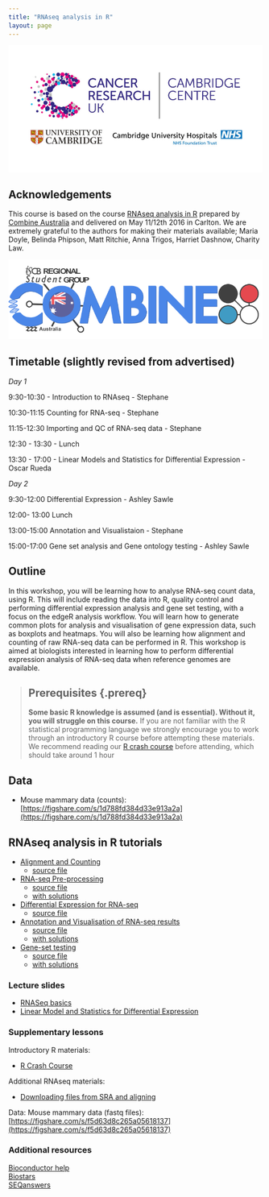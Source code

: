```yaml
---
title: "RNAseq analysis in R"
layout: page
---
```


![](images/CRUK_Cambridge_logo_small.jpg)


## Acknowledgements

This course is based on the course [RNAseq analysis in R](http://combine-australia.github.io/2016-05-11-RNAseq/) prepared by [Combine Australia](https://combine.org.au/) and delivered on May 11/12th 2016 in Carlton. We are extremely grateful to the authors for making their materials available; Maria Doyle, Belinda Phipson, Matt Ritchie, Anna Trigos, Harriet Dashnow, Charity Law.

![](images/combine_banner_small.png)

## Timetable (slightly revised from advertised)


_Day 1_

9:30-10:30 - Introduction to RNAseq - Stephane

10:30-11:15 Counting for RNA-seq - Stephane

11:15-12:30 Importing and QC of RNA-seq data - Stephane

12:30 - 13:30 - Lunch    

13:30 - 17:00 - Linear Models and Statistics for Differential Expression - Oscar Rueda

_Day 2_

9:30-12:00 Differential Expression - Ashley Sawle

12:00- 13:00 Lunch

13:00-15:00 Annotation and Visualistaion - Stephane

15:00-17:00 Gene set analysis and Gene ontology testing - Ashley Sawle

## Outline

In this workshop, you will be learning how to analyse RNA-seq count data, using R. This will include reading the data into R, quality control and performing differential expression analysis and gene set testing, with a focus on the edgeR analysis workflow. You will learn how to generate common plots for analysis and visualisation of gene expression data, such as boxplots and heatmaps. You will also be learning how alignment and counting of raw RNA-seq data can be performed in R. This workshop is aimed at biologists interested in learning how to perform differential expression analysis of RNA-seq data when reference genomes are available.

> ## Prerequisites {.prereq}
>
> __**Some basic R knowledge is assumed (and is essential). Without it, you will struggle on this course.**__ 
> If you are not familiar with the R statistical programming language we
> strongly encourage you to work through an introductory R course before
> attempting these materials.
> We recommend reading our [R crash course](https://bioinformatics-core-shared-training.github.io/r-crash-course/)
> before attending, which should take around 1 hour
>

## Data

- Mouse mammary data (counts): [https://figshare.com/s/1d788fd384d33e913a2a](https://figshare.com/s/1d788fd384d33e913a2a)

## RNAseq analysis in R tutorials

- [Alignment and Counting](count.nb.html)
    + [source file](count.Rmd)
- [RNA-seq Pre-processing](rna-seq-preprocessing.nb.html)
    + [source file](rna-seq-preprocessing.Rmd)
    + [with solutions](rna-seq-preprocessing_wiSolution.Rmd)
- [Differential Expression for RNA-seq](rna-seq-de.nb.html)
    + [source file](rna-seq-de.Rmd)
- [Annotation and Visualisation of RNA-seq results](rna-seq-annotation-visualisation.nb.html)
    + [source file](rna-seq-annotation-visualisation.Rmd)
    + [with solutions](rna-seq-annotation-visualisation-solutions.Rmd)
- [Gene-set testing](rna-seq-gene-set-testing.nb.html)
    + [source file](rna-seq-gene-set-testing.Rmd)
    + [with solutions](rna-seq-gene-set-testing_wiSolution.Rmd)
    
### Lecture slides

- [RNASeq basics](slides/rnaSeq_May2017.pdf)
- [Linear Model and Statistics for Differential Expression](slides/LinearModels.pdf)

### Supplementary lessons

Introductory R materials:

- [R Crash Course](https://bioinformatics-core-shared-training.github.io/r-crash-course/)

Additional RNAseq materials:

- [Downloading files from SRA and aligning](getting-raw-reads.nb.html)

Data: Mouse mammary data (fastq files): [https://figshare.com/s/f5d63d8c265a05618137](https://figshare.com/s/f5d63d8c265a05618137)

### Additional resources

[Bioconductor help](https://www.bioconductor.org/help/)  
[Biostars](https://www.biostars.org/)  
[SEQanswers](http://seqanswers.com/)  
